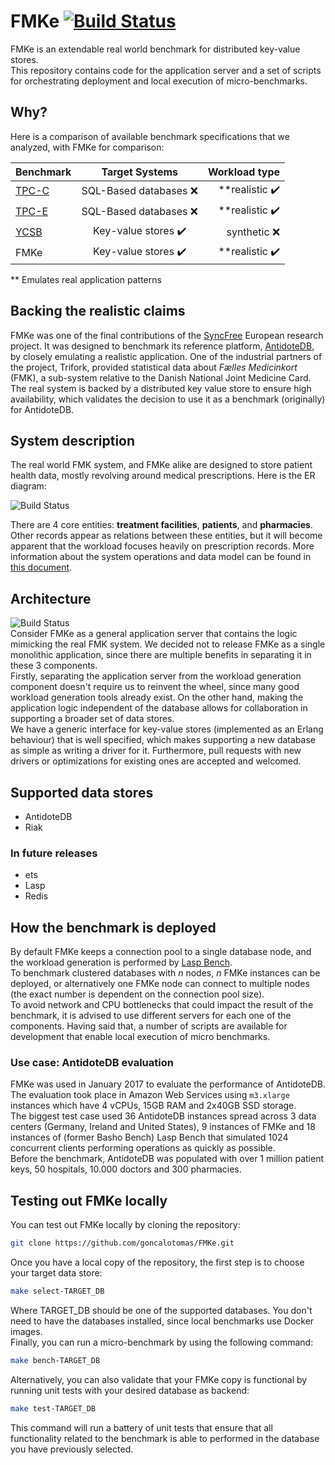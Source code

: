 # FMKe [![Build Status](https://travis-ci.org/goncalotomas/FMKe.svg?branch=master)](https://travis-ci.org/goncalotomas/FMKe)

FMKe is an extendable real world benchmark for distributed key-value stores.  
This repository contains code for the application server and a set of scripts for orchestrating deployment and local execution of micro-benchmarks.

## Why?
Here is a comparison of available benchmark specifications that we analyzed, with FMKe for comparison:

| Benchmark        | Target Systems           | Workload type  |
| ------------- |:-------------:| -----:|
| [TPC-C][7]      | SQL-Based databases ❌ | **realistic ✔️ |
| [TPC-E][8]      | SQL-Based databases ❌      |   **realistic ✔️ |
| [YCSB][6] | Key-value stores ✔️     |    synthetic ❌ |
| FMKe | Key-value stores ✔️     | **realistic ✔️ |

** Emulates real application patterns

## Backing the realistic claims

FMKe was one of the final contributions of the [SyncFree][4] European research project. It was designed to benchmark its reference platform, [AntidoteDB][3], by closely emulating a realistic application. One of the industrial partners of the project, Trifork, provided statistical data about _Fælles Medicinkort_ (FMK), a sub-system relative to the Danish National Joint Medicine Card. The real system is backed by a distributed key value store to ensure high availability, which validates the decision to use it as a benchmark (originally) for AntidoteDB.

## System description
The real world FMK system, and FMKe alike are designed to store patient health data, mostly revolving around medical prescriptions. Here is the ER diagram:  

![Build Status](http://i.imgur.com/q6ByEFs.png)  

There are 4 core entities: **treatment facilities**, **patients**, and **pharmacies**. Other records appear as relations between these entities, but it will become apparent that the workload focuses heavily on prescription records. More information about the system operations and data model can be found in [this document][9].

## Architecture
![Build Status](http://i.imgur.com/rLZSFMb.png)  
Consider FMKe as a general application server that contains the logic mimicking the real FMK system. We decided not to release FMKe as a single monolithic application, since there are multiple benefits in separating it in these 3 components.  
Firstly, separating the application server from the workload generation component doesn't require us to reinvent the wheel, since many good workload generation tools already exist. On the other hand, making the application logic independent of the database allows for collaboration in supporting a broader set of data stores.  
We have a generic interface for key-value stores (implemented as an Erlang behaviour) that is well specified, which makes supporting a new database as simple as writing a driver for it. Furthermore, pull requests with new drivers or optimizations for existing ones are accepted and welcomed.

## Supported data stores
- AntidoteDB
- Riak
### In future releases
- ets
- Lasp
- Redis

## How the benchmark is deployed
By default FMKe keeps a connection pool to a single database node, and the workload generation is performed by [Lasp Bench][5].  
To benchmark clustered databases with _n_ nodes, _n_ FMKe instances can be deployed, or alternatively one FMKe node can connect to multiple nodes (the exact number is dependent on the connection pool size).  
To avoid network and CPU bottlenecks that could impact the result of the benchmark, it is advised to use different servers for each one of the components. Having said that, a number of scripts are available for development that enable local execution of micro benchmarks.

### Use case: AntidoteDB evaluation
FMKe was used in January 2017 to evaluate the performance of AntidoteDB. The evaluation took place in Amazon Web Services using `m3.xlarge` instances which have 4 vCPUs, 15GB RAM and 2x40GB SSD storage.  
The biggest test case used 36 AntidoteDB instances spread across 3 data centers (Germany, Ireland and United States), 9 instances of FMKe and 18 instances of (former Basho Bench) Lasp Bench that simulated 1024 concurrent clients performing operations as quickly as possible.  
Before the benchmark, AntidoteDB was populated with over 1 million patient keys, 50 hospitals, 10.000 doctors and 300 pharmacies.

## Testing out FMKe locally
You can test out FMKe locally by cloning the repository:

```bash
git clone https://github.com/goncalotomas/FMKe.git
```

Once you have a local copy of the repository, the first step is to choose your target data store:

```bash
make select-TARGET_DB
```

Where TARGET_DB should be one of the supported databases. You don't need to have the databases installed, since local benchmarks use Docker images.  
Finally, you can run a micro-benchmark by using the following command:

```bash
make bench-TARGET_DB
```

Alternatively, you can also validate that your FMKe copy is functional by running unit tests with your desired database as backend:

```bash
make test-TARGET_DB
```

This command will run a battery of unit tests that ensure that all functionality related to the benchmark is able to performed in the database you have previously selected.

[1]: https://www.rebar3.org/docs/getting-started
[2]: https://syncfree.lip6.fr/
[3]: https://antidotedb.eu
[4]: https://github.com/SyncFree
[5]: https://github.com/lasp-lang/lasp-bench
[6]: https://b9f6702a-a-62cb3a1a-s-sites.googlegroups.com/site/brianfrankcooper/home/publications/ycsb.pdf?attachauth=ANoY7cplFQg1yGsPe1xDRwV2JKPCI7OffNZnUyNOVBMecaBZIlPPuWBV0oB4T5RJEIPJLn3OwUP_Tlawws8YIeHYdTLEf3E1lcJGYqzFIxIVEXxHujMqxEyioMP_w4dRMlxUPpjx6nlwOW6R9Di9f30VKXnEX5a6qwJgAaUhSEN_zbTAuzZs_VONffsO7jSa8Hr-24O1kkMwPFWot8ouhbmJSHwSE0F44V_AYEV7sAsvbWp9iWD9Kp0%3D&attredirects=0
[7]: http://www.tpc.org/tpcc/default.asp
[8]: http://www.tpc.org/tpce/
[9]: https://github.com/goncalotomas/FMKe/blob/master/doc/FMK_DataModel.pdf
